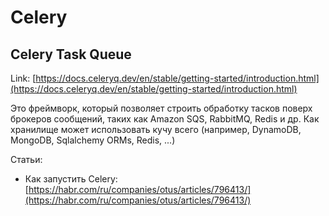 # Celery

## Celery Task Queue

Link: [https://docs.celeryq.dev/en/stable/getting-started/introduction.html](https://docs.celeryq.dev/en/stable/getting-started/introduction.html)

Это фреймворк, который позволяет строить обработку тасков поверх брокеров сообщений, таких как Amazon SQS, RabbitMQ, Redis и др. Как хранилище может использовать кучу всего (например, DynamoDB, MongoDB, Sqlalchemy ORMs, Redis, ...)

Статьи:

* Как запустить Celery: [https://habr.com/ru/companies/otus/articles/796413/](https://habr.com/ru/companies/otus/articles/796413/)
